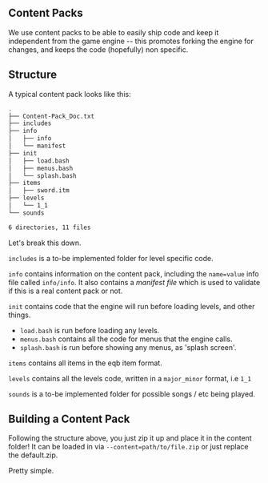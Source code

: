 ## Content Packs

We use content packs to be able to easily ship code and keep it independent from
the game engine -- this promotes forking the engine for changes, and keeps the
code (hopefully) non specific.


## Structure

A typical content pack looks like this:


```sh
.
├── Content-Pack_Doc.txt
├── includes
├── info
│   ├── info
│   └── manifest
├── init
│   ├── load.bash
│   ├── menus.bash
│   └── splash.bash
├── items
│   ├── sword.itm
├── levels
│   └── 1_1
└── sounds

6 directories, 11 files
```

Let's break this down.

`includes` is a to-be implemented folder for level specific code.

`info` contains information on the content pack, including the `name=value` info
file called `info/info`. It also contains a *manifest file* which is used to validate
if this is a real content pack or not.

`init` contains code that the engine will run before loading levels, and other things.

  * `load.bash` is run before loading any levels.
  * `menus.bash` contains all the code for menus that the engine calls.
  * `splash.bash` is run before showing any menus, as 'splash screen'.

`items` contains all items in the eqb item format.

`levels` contains all the levels code, written in a `major_minor` format, i.e `1_1`

`sounds` is a to-be implemented folder for possible songs / etc being played.


## Building a Content Pack

Following the structure above, you just zip it up and place it in the content folder!
It can be loaded in via `--content=path/to/file.zip` or just replace the default.zip.

Pretty simple.
